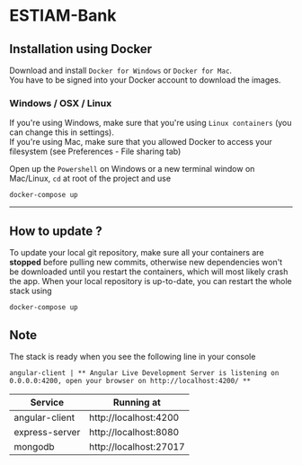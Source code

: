 # ESTIAM-Bank

## Installation using Docker

Download and install `Docker for Windows` or `Docker for Mac`.  
You have to be signed into your Docker account to download the images.

### Windows / OSX / Linux
If you're using Windows, make sure that you're using `Linux containers` (you can change this in settings).  
If you're using Mac, make sure that you allowed Docker to access your filesystem (see Preferences - File sharing tab)  

Open up the `Powershell` on Windows or a new terminal window on Mac/Linux, `cd` at root of the project and use

    docker-compose up
___
## How to update ?
To update your local git repository, make sure all your containers are **stopped** before pulling new commits, otherwise new dependencies won't be downloaded until you restart the containers, which will most likely crash the app. When your local repository is up-to-date, you can restart the whole stack using

    docker-compose up

## Note
The stack is ready when you see the following line in your console

    angular-client | ** Angular Live Development Server is listening on 0.0.0.0:4200, open your browser on http://localhost:4200/ **
    

| Service        | Running at             | 
|----------------|------------------------|
| angular-client | http://localhost:4200  |
| express-server | http://localhost:8080  |
| mongodb        | http://localhost:27017 |
